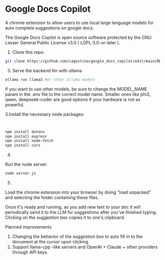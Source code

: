 # Google Docs Copilot
A chrome extension to allow users to use local large language models for auto complete suggestions on google docs.

The Google Docs Copilot is open source software protected by the GNU Lesser General Public License v3.0 ( LGPL-3.0-or-later ).


1. Clone this repo:
```bash
git clone https://github.com/cagostino/google_docs_copilot/edit/main/README.md
```
3. Serve the backend llm with ollama

```bash
ollama run llama3 #or other ollama models
```
If you want to use other models, be sure to change the MODEL_NAME param in the .env file to the correct model name.
Smaller ones like phi3, qwen, deepseek-coder are good options if your hardware is not as powerful.



3.Install the necessary node packages: 
```bash


npm install dotenv
npm install express
npm install node-fetch
npm install cors
```

4.
Run the node server:
```bash
node server.js
```
5.
Load the chrome extension into your browser by doing "load unpacked" and selecting the folder containing these files.

Once it's ready and running, as you add new text to your doc it will periodically send it to the LLM for suggestions after you've finished typing. Clicking on the suggestion box copies it to one's clipboard. 

Planned improvements

1. Changing the behavior of the suggestion box to auto fill in to the document at the cursor upon clicking.
2. Support llama-cpp -like servers and OpenAI + Claude + other providers through API keys.



